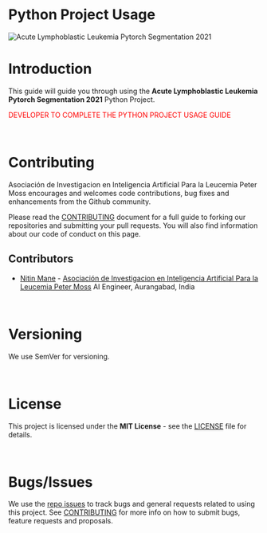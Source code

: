 # Python Project Usage

![Acute Lymphoblastic Leukemia Pytorch Segmentation 2021](../../img/project-banner.jpg)

# Introduction
This guide will guide you through using the **Acute Lymphoblastic Leukemia Pytorch Segmentation 2021** Python Project.

<font color='red'>DEVELOPER TO COMPLETE THE PYTHON PROJECT USAGE GUIDE</font>

&nbsp;

# Contributing
Asociación de Investigacion en Inteligencia Artificial Para la Leucemia Peter Moss encourages and welcomes code contributions, bug fixes and enhancements from the Github community.

Please read the [CONTRIBUTING](https://github.com/AMLResearchProject/ALL-PyTorch-Segmentation-2021/blob/master/CONTRIBUTING.md "CONTRIBUTING") document for a full guide to forking our repositories and submitting your pull requests. You will also find information about our code of conduct on this page.

## Contributors

- [Nitin Mane](https://www.leukemiaairesearch.com/association/volunteers/nitin-mane "Nitin Mane") - [Asociación de Investigacion en Inteligencia Artificial Para la Leucemia Peter Moss](https://www.leukemiaresearchassociation.ai "Asociación de Investigacion en Inteligencia Artificial Para la Leucemia Peter Moss") AI Engineer, Aurangabad, India

&nbsp;

# Versioning
We use SemVer for versioning.

&nbsp;

# License
This project is licensed under the **MIT License** - see the [LICENSE](https://github.com/AMLResearchProject/ALL-PyTorch-Segmentation-2021/blob/master/LICENSE "LICENSE") file for details.

&nbsp;

# Bugs/Issues
We use the [repo issues](https://github.com/AMLResearchProject/ALL-PyTorch-Segmentation-2021/issues "repo issues") to track bugs and general requests related to using this project. See [CONTRIBUTING](https://github.com/AMLResearchProject/ALL-PyTorch-Segmentation-2021/blob/master/CONTRIBUTING.md "CONTRIBUTING") for more info on how to submit bugs, feature requests and proposals.